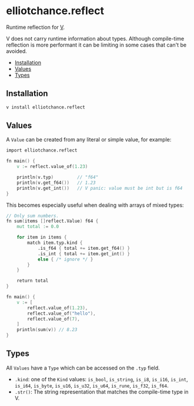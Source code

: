 elliotchance.reflect
====================

Runtime reflection for [V](https://vlang.io).

V does not carry runtime information about types. Although compile-time
reflection is more performant it can be limiting in some cases that can't be
avoided.

- [Installation](#installation)
- [Values](#values)
- [Types](#types)

Installation
------------

```bash
v install elliotchance.reflect
```

Values
------

A `Value` can be created from any literal or simple value, for example:

```v
import elliotchance.reflect

fn main() {
	v := reflect.value_of(1.23)

	println(v.typ)         // "f64"
	println(v.get_f64())   // 1.23
	println(v.get_int())   // V panic: value must be int but is f64
}
```

This becomes especially useful when dealing with arrays of mixed types:

```v
// Only sum numbers.
fn sum(items []reflect.Value) f64 {
	mut total := 0.0

	for item in items {
		match item.typ.kind {
			.is_f64 { total += item.get_f64() }
			.is_int { total += item.get_int() }
			else { /* ignore */ }
		}
	}

	return total
}

fn main() {
	v := [
		reflect.value_of(1.23),
		reflect.value_of("hello"),
		reflect.value_of(7),
	]
	println(sum(v)) // 8.23
}
```

Types
-----

All `Values` have a `Type` which can be accessed on the `.typ` field.

- `.kind`: one of the `Kind` values: `is_bool`, `is_string`, `is_i8`, `is_i16`,
`is_int`, `is_i64`, `is_byte`, `is_u16`, `is_u32`, `is_u64`, `is_rune`,
`is_f32`, `is_f64`.
- `.str()`: The string representation that matches the compile-time type in V.
